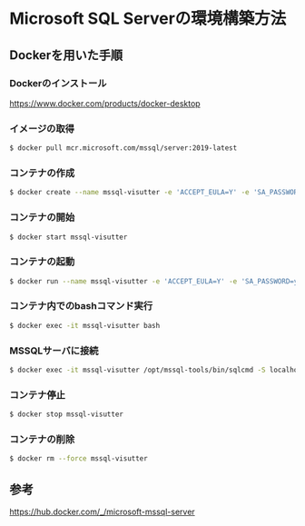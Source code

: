 # Microsoft SQL Serverの環境構築方法
## Dockerを用いた手順
### Dockerのインストール
https://www.docker.com/products/docker-desktop

### イメージの取得
```bash
$ docker pull mcr.microsoft.com/mssql/server:2019-latest
```

### コンテナの作成
```bash
$ docker create --name mssql-visutter -e 'ACCEPT_EULA=Y' -e 'SA_PASSWORD=yourStrong(!)Password' -p 1433:1433 mcr.microsoft.com/mssql/server:2019-latest
```

### コンテナの開始
```bash
$ docker start mssql-visutter
```

### コンテナの起動
```bash
$ docker run --name mssql-visutter -e 'ACCEPT_EULA=Y' -e 'SA_PASSWORD=yourStrong(!)Password' -p 1433:1433 -d mcr.microsoft.com/mssql/server:2019-latest
```

### コンテナ内でのbashコマンド実行
```bash
$ docker exec -it mssql-visutter bash
```

### MSSQLサーバに接続
```bash
$ docker exec -it mssql-visutter /opt/mssql-tools/bin/sqlcmd -S localhost -U sa -P 'yourStrong(!)Password'
```

### コンテナ停止
```bash
$ docker stop mssql-visutter
```

### コンテナの削除
```bash
$ docker rm --force mssql-visutter
```

## 参考
https://hub.docker.com/_/microsoft-mssql-server
